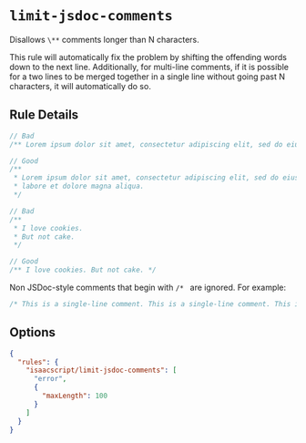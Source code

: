 # `limit-jsdoc-comments`

Disallows `\**` comments longer than N characters.

This rule will automatically fix the problem by shifting the offending words down to the next line. Additionally, for multi-line comments, if it is possible for a two lines to be merged together in a single line without going past N characters, it will automatically do so.

## Rule Details

<!-- cspell:ignore amet consectetur adipiscing elit eiusmod tempor incididunt labore dolore aliqua -->

```ts
// Bad
/** Lorem ipsum dolor sit amet, consectetur adipiscing elit, sed do eiusmod tempor incididunt ut labore et dolore magna aliqua. */

// Good
/**
 * Lorem ipsum dolor sit amet, consectetur adipiscing elit, sed do eiusmod tempor incididunt ut
 * labore et dolore magna aliqua.
 */
```

```ts
// Bad
/**
 * I love cookies.
 * But not cake.
 */

// Good
/** I love cookies. But not cake. */
```

Non JSDoc-style comments that begin with `/* ` are ignored. For example: <!-- markdownlint-disable MD038 -->

```ts
/* This is a single-line comment. This is a single-line comment. This is a single-line comment. This is a single-line comment. */
```

## Options

```json
{
  "rules": {
    "isaacscript/limit-jsdoc-comments": [
      "error",
      {
        "maxLength": 100
      }
    ]
  }
}
```
